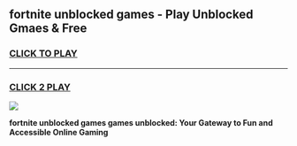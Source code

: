 
## fortnite unblocked games - Play Unblocked Gmaes & Free
<h3>
<a href="https://news.freeplayer.one?title=fortnite_unblocked_games&ref=16F">CLICK TO PLAY</a></h3>
<hr>

<h3>
<a href="https://news.freeplayer.one?title=fortnite_unblocked_games&ref=16F">CLICK 2 PLAY</a>
  
</h3>

<a href="https://news.freeplayer.one?title=fortnite_unblocked_games&ref=16F/"><img src="https://clearcache.store/games.png"></a>


**fortnite unblocked games games unblocked: Your Gateway to Fun and Accessible Online Gaming**
